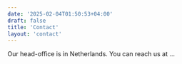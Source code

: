 ```yaml
---
date: '2025-02-04T01:50:53+04:00'
draft: false
title: 'Contact'
layout: 'contact'
---
```


Our head-office is in Netherlands. You can reach us at ...
